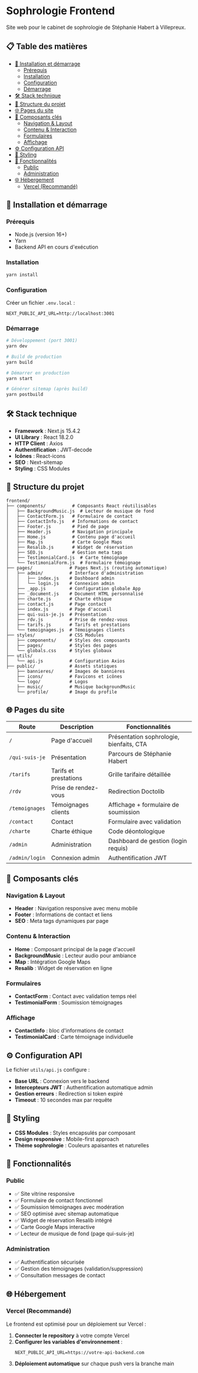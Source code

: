 # Sophrologie Frontend

Site web pour le cabinet de sophrologie de Stéphanie Habert à Villepreux.

## 📋 Table des matières

- [🚀 Installation et démarrage](#-installation-et-démarrage)
  - [Prérequis](#prérequis)
  - [Installation](#installation)
  - [Configuration](#configuration)
  - [Démarrage](#démarrage)
- [🛠 Stack technique](#-stack-technique)
- [📁 Structure du projet](#-structure-du-projet)
- [🌐 Pages du site](#-pages-du-site)
- [🧩 Composants clés](#-composants-clés)
  - [Navigation & Layout](#navigation--layout)
  - [Contenu & Interaction](#contenu--interaction)
  - [Formulaires](#formulaires)
  - [Affichage](#affichage)
- [⚙️ Configuration API](#️-configuration-api)
- [🎨 Styling](#-styling)
- [📱 Fonctionnalités](#-fonctionnalités)
  - [Public](#public)
  - [Administration](#administration)
- [🌐 Hébergement](#-hébergement)
  - [Vercel (Recommandé)](#vercel-recommandé)

## 🚀 Installation et démarrage

### Prérequis
- Node.js (version 16+)
- Yarn
- Backend API en cours d'exécution

### Installation
```bash
yarn install
```

### Configuration
Créer un fichier `.env.local` :
```env
NEXT_PUBLIC_API_URL=http://localhost:3001
```

### Démarrage
```bash
# Développement (port 3001)
yarn dev

# Build de production
yarn build

# Démarrer en production
yarn start

# Générer sitemap (après build)
yarn postbuild
```

## 🛠 Stack technique

- **Framework** : Next.js 15.4.2
- **UI Library** : React 18.2.0
- **HTTP Client** : Axios
- **Authentification** : JWT-decode
- **Icônes** : React-icons
- **SEO** : Next-sitemap
- **Styling** : CSS Modules

## 📁 Structure du projet

```
frontend/
├── components/          # Composants React réutilisables
│   ├── BackgroundMusic.js  # Lecteur de musique de fond
│   ├── ContactForm.js   # Formulaire de contact
│   ├── ContactInfo.js   # Informations de contact
│   ├── Footer.js        # Pied de page
│   ├── Header.js        # Navigation principale
│   ├── Home.js          # Contenu page d'accueil
│   ├── Map.js           # Carte Google Maps
│   ├── Resalib.js       # Widget de réservation
│   ├── SEO.js           # Gestion meta tags
│   ├── TestimonialCard.js  # Carte témoignage
│   └── TestimonialForm.js  # Formulaire témoignage
├── pages/              # Pages Next.js (routing automatique)
│   ├── admin/          # Interface d'administration
│   │   ├── index.js    # Dashboard admin
│   │   └── login.js    # Connexion admin
│   ├── _app.js         # Configuration globale App
│   ├── _document.js    # Document HTML personnalisé
│   ├── charte.js       # Charte éthique
│   ├── contact.js      # Page contact
│   ├── index.js        # Page d'accueil
│   ├── qui-suis-je.js  # Présentation
│   ├── rdv.js          # Prise de rendez-vous
│   ├── tarifs.js       # Tarifs et prestations
│   └── temoignages.js  # Témoignages clients
├── styles/             # CSS Modules
│   ├── components/     # Styles des composants
│   ├── pages/          # Styles des pages
│   └── globals.css     # Styles globaux
├── utils/
│   └── api.js          # Configuration Axios
├── public/             # Assets statiques
    ├── bannieres/      # Images de bannières
    ├── icons/          # Favicons et icônes
    └── logo/           # Logos
    ├── music/          # Musique backgroundMusic
    └── profile/        # Image du profile
```

## 🌐 Pages du site

| Route | Description | Fonctionnalités |
|-------|-------------|-----------------|
| `/` | Page d'accueil | Présentation sophrologie, bienfaits, CTA |
| `/qui-suis-je` | Présentation | Parcours de Stéphanie Habert |
| `/tarifs` | Tarifs et prestations | Grille tarifaire détaillée |
| `/rdv` | Prise de rendez-vous | Redirection Doctolib |
| `/temoignages` | Témoignages clients | Affichage + formulaire de soumission |
| `/contact` | Contact | Formulaire avec validation |
| `/charte` | Charte éthique | Code déontologique |
| `/admin` | Administration | Dashboard de gestion (login requis) |
| `/admin/login` | Connexion admin | Authentification JWT |

## 🧩 Composants clés

### Navigation & Layout
- **Header** : Navigation responsive avec menu mobile
- **Footer** : Informations de contact et liens
- **SEO** : Meta tags dynamiques par page

### Contenu & Interaction
- **Home** : Composant principal de la page d'accueil
- **BackgroundMusic** : Lecteur audio pour ambiance
- **Map** : Intégration Google Maps
- **Resalib** : Widget de réservation en ligne

### Formulaires
- **ContactForm** : Contact avec validation temps réel
- **TestimonialForm** : Soumission témoignages

### Affichage
- **ContactInfo** : bloc d'informations de contact
- **TestimonialCard** : Carte témoignage individuelle

## ⚙️ Configuration API

Le fichier `utils/api.js` configure :
- **Base URL** : Connexion vers le backend
- **Intercepteurs JWT** : Authentification automatique admin
- **Gestion erreurs** : Redirection si token expiré
- **Timeout** : 10 secondes max par requête

## 🎨 Styling

- **CSS Modules** : Styles encapsulés par composant
- **Design responsive** : Mobile-first approach
- **Thème sophrologie** : Couleurs apaisantes et naturelles

## 📱 Fonctionnalités

### Public
- ✅ Site vitrine responsive
- ✅ Formulaire de contact fonctionnel
- ✅ Soumission témoignages avec modération
- ✅ SEO optimisé avec sitemap automatique
- ✅ Widget de réservation Resalib intégré
- ✅ Carte Google Maps interactive
- ✅ Lecteur de musique de fond (page qui-suis-je)

### Administration
- ✅ Authentification sécurisée
- ✅ Gestion des témoignages (validation/suppression)
- ✅ Consultation messages de contact

## 🌐 Hébergement

### Vercel (Recommandé)

Le frontend est optimisé pour un déploiement sur Vercel :

1. **Connecter le repository** à votre compte Vercel
2. **Configurer les variables d'environnement** :
   ```env
   NEXT_PUBLIC_API_URL=https://votre-api-backend.com
   ```
3. **Déploiement automatique** sur chaque push vers la branche main
